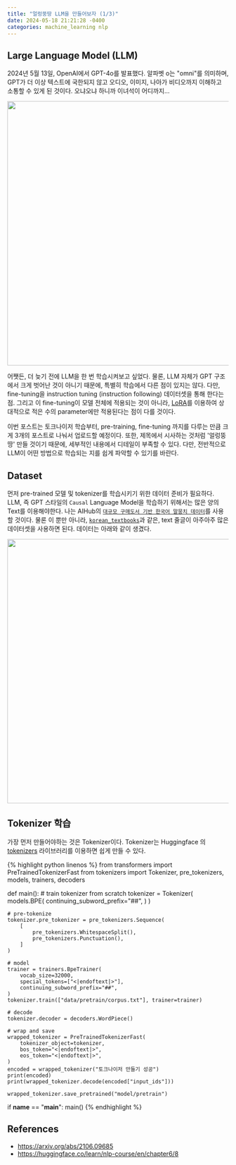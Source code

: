 ```yaml
---
title: "얼렁뚱땅 LLM을 만들어보자 (1/3)"
date: 2024-05-18 21:21:28 -0400
categories: machine_learning nlp
---
```


<script type="text/x-mathjax-config">
MathJax.Hub.Config({
    displayAlign: "left"
});
</script>

## Large Language Model (LLM)

2024년 5월 13일, OpenAI에서 GPT-4o를 발표했다.
알파벳 o는 "omni"를 의미하며, GPT가 더 이상 텍스트에 국한되지 않고 오디오, 이미지, 나아가 비디오까지 이해하고 소통할 수 있게 된 것이다.
오냐오냐 하니까 이녀석이 어디까지...

<p align="center">
<img src="https://imgur.com/op3PHGg.png" width="600">
</p>

어쨋든, 더 늦기 전에 LLM을 한 번 학습시켜보고 싶었다.
물론, LLM 자체가 GPT 구조에서 크게 벗어난 것이 아니기 때문에, 특별히 학습에서 다른 점이 있지는 않다.
다만, fine-tuning을 instruction tuning (instruction following) 데이터셋을 통해 한다는 점.
그리고 이 fine-tuning이 모델 전체에 적용되는 것이 아니라, [LoRA](https://arxiv.org/abs/2106.09685)를 이용하여 상대적으로 적은 수의 parameter에만 적용된다는 점이 다를 것이다.

이번 포스트는 토크나이저 학습부터, pre-training, fine-tuning 까지를 다루는 만큼 크게 3개의 포스트로 나눠서 업로드할 예정이다.
또한, 제목에서 시사하는 것처럼 '얼렁뚱땅' 만들 것이기 때문에, 세부적인 내용에서 디테일이 부족할 수 있다.
다만, 전반적으로 LLM이 어떤 방법으로 학습되는 지를 쉽게 파악할 수 있기를 바란다.

## Dataset

먼저 pre-trained 모델 및 tokenizer를 학습시키기 위한 데이터 준비가 필요하다.
LLM, 즉 GPT 스타일의 `Causal` Language Model을 학습하기 위해서는 많은 양의 Text를 이용해야한다.
나는 AIHub의 [`대규모 구매도서 기반 한국어 말뭉치 데이터`](https://www.aihub.or.kr/aihubdata/data/view.do?currMenu=115&topMenu=100&aihubDataSe=data&dataSetSn=653)를 사용할 것이다.
물론 이 뿐만 아니라, [`korean_textbooks`](https://huggingface.co/datasets/maywell/korean_textbooks)과 같은, text 줄글이 아주아주 많은 데이터셋을 사용하면 된다.
데이터는 아래와 같이 생겼다.

<p align="center">
<img src="https://imgur.com/fhJP0uc.png" width="600">
</p>

## Tokenizer 학습

가장 먼저 만들어야하는 것은 Tokenizer이다.
Tokenizer는 Huggingface 의 [tokenizers](https://github.com/huggingface/tokenizers) 라이브러리를 이용하면 쉽게 만들 수 있다.

{% highlight python linenos %}
from transformers import PreTrainedTokenizerFast
from tokenizers import Tokenizer, pre_tokenizers, models, trainers, decoders


def main():
    # train tokenizer from scratch
    tokenizer = Tokenizer(
        models.BPE(
            continuing_subword_prefix="##",
        )
    )

    # pre-tokenize
    tokenizer.pre_tokenizer = pre_tokenizers.Sequence(
        [
            pre_tokenizers.WhitespaceSplit(),
            pre_tokenizers.Punctuation(),
        ]
    )

    # model
    trainer = trainers.BpeTrainer(
        vocab_size=32000,
        special_tokens=["<|endoftext|>"],
        continuing_subword_prefix="##",
    )
    tokenizer.train(["data/pretrain/corpus.txt"], trainer=trainer)

    # decode
    tokenizer.decoder = decoders.WordPiece()

    # wrap and save
    wrapped_tokenizer = PreTrainedTokenizerFast(
        tokenizer_object=tokenizer,
        bos_token="<|endoftext|>",
        eos_token="<|endoftext|>",
    )
    encoded = wrapped_tokenizer("토크나이저 만들기 성공")
    print(encoded)
    print(wrapped_tokenizer.decode(encoded["input_ids"]))

    wrapped_tokenizer.save_pretrained("model/pretrain")


if __name__ == "__main__":
    main()
{% endhighlight %}


## References
- https://arxiv.org/abs/2106.09685
- https://huggingface.co/learn/nlp-course/en/chapter6/8
